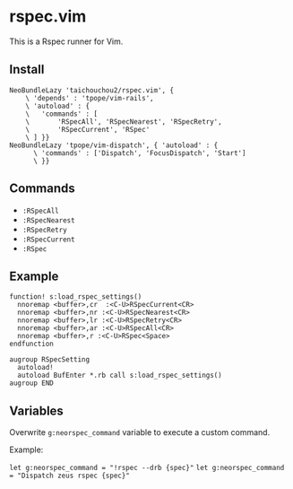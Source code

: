 # rspec.vim

This is a Rspec runner for Vim.

## Install 

```vim:.vimrc
NeoBundleLazy 'taichouchou2/rspec.vim', { 
    \ 'depends' : 'tpope/vim-rails',
    \ 'autoload' : {
    \   'commands' : [
    \       'RSpecAll', 'RSpecNearest', 'RSpecRetry',
    \       'RSpecCurrent', 'RSpec'
    \ ] }}
NeoBundleLazy 'tpope/vim-dispatch', { 'autoload' : {
      \ 'commands' : ['Dispatch', 'FocusDispatch', 'Start']
      \ }}
```

## Commands

- `:RSpecAll`
- `:RSpecNearest`
- `:RSpecRetry`
- `:RSpecCurrent`
- `:RSpec`

## Example

```vim:.vimrc
function! s:load_rspec_settings()
  nnoremap <buffer>,cr  :<C-U>RSpecCurrent<CR>
  nnoremap <buffer>,nr :<C-U>RSpecNearest<CR>
  nnoremap <buffer>,lr :<C-U>RSpecRetry<CR>
  nnoremap <buffer>,ar :<C-U>RSpecAll<CR>
  nnoremap <buffer>,r :<C-U>RSpec<Space>
endfunction

augroup RSpecSetting
  autoload!
  autoload BufEnter *.rb call s:load_rspec_settings()
augroup END
```

## Variables

Overwrite `g:neorspec_command` variable to execute a custom command.

Example:

`let g:neorspec_command = "!rspec --drb {spec}"`
`let g:neorspec_command = "Dispatch zeus rspec {spec}"`
